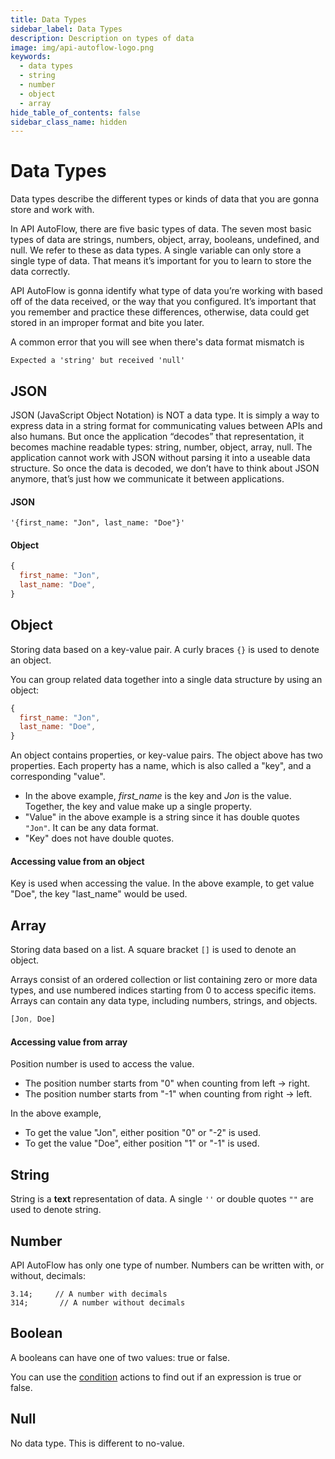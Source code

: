 ```yaml
---
title: Data Types
sidebar_label: Data Types
description: Description on types of data
image: img/api-autoflow-logo.png
keywords:
  - data types
  - string
  - number
  - object
  - array
hide_table_of_contents: false
sidebar_class_name: hidden
---
```


# Data Types
Data types describe the different types or kinds of data that you are gonna store and work with.

In API AutoFlow, there are five basic types of data. The seven most basic types of data are strings, numbers, object, array, booleans, undefined, and null. We refer to these as data types. A single variable can only store a single type of data. That means it’s important for you to learn to store the data correctly.

API AutoFlow is gonna identify what type of data you’re working with based off of the data received, or the way that you configured. It’s important that you remember and practice these differences, otherwise, data could get stored in an improper format and bite you later.

A common error that you will see when there's data format mismatch is

```error
Expected a 'string' but received 'null'
```


## JSON
JSON (JavaScript Object Notation) is NOT a data type. It is simply a way to express data in a string format for communicating values between APIs and also humans. But once the application “decodes” that representation, it becomes machine readable types: string, number, object, array, null. The application cannot work with JSON without parsing it into a useable data structure. So once the data is decoded, we don’t have to think about JSON anymore, that’s just how we communicate it between applications.


#### JSON
```
'{first_name: "Jon", last_name: "Doe"}'
```

#### Object
```js
{
  first_name: "Jon",
  last_name: "Doe",
}
```

## Object
Storing data based on a key-value pair.  A curly braces `{}` is used to denote an object.

You can group related data together into a single data structure by using an object:

```js
{
  first_name: "Jon",
  last_name: "Doe",
}
```
An object contains properties, or key-value pairs. The object above has two properties. Each property has a name, which is also called a "key", and a corresponding "value".

- In the above example, _first_name_ is the key and _Jon_ is the value. Together, the key and value make up a single property.
- "Value" in the above example is a string since it has double quotes `"Jon"`. It can be any data format.
- "Key" does not have double quotes.


#### Accessing value from an object

Key is used when accessing the value.  In the above example, to get value "Doe", the key "last_name" would be used.


## Array
Storing data based on a list. A square bracket `[]` is used to denote an object.

Arrays consist of an ordered collection or list containing zero or more data types, and use numbered indices starting from 0 to access specific items. Arrays can contain any data type, including numbers, strings, and objects.

```js
[Jon, Doe]
```

#### Accessing value from array

Position number is used to access the value. 

- The position number starts from "0" when counting from left -> right.
- The position number starts from "-1" when counting from right -> left.

In the above example,
- To get the value "Jon", either position "0" or "-2" is used.
- To get the value "Doe", either position "1" or "-1" is used.


## String
String is a **text** representation of data. A single `''` or double quotes `""` are used to denote string.


## Number
API AutoFlow has only one type of number.  Numbers can be written with, or without, decimals:

```
3.14;     // A number with decimals
314;       // A number without decimals
```

## Boolean
A booleans can have one of two values: true or false.

You can use the [condition](../../Documentation/actions-library/data/condition/) actions to find out if an expression is true or false.


## Null
No data type.  This is different to no-value.